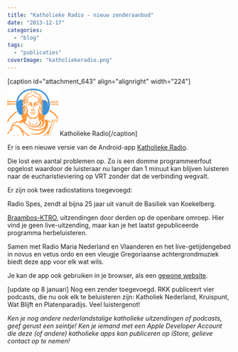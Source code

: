 ```yaml
---
title: "Katholieke Radio - nieuw zenderaanbod"
date: "2013-12-17"
categories: 
  - "blog"
tags: 
  - "publicaties"
coverImage: "katholiekeradio.png"
---
```


\[caption id="attachment\_643" align="alignright" width="224"\][![Katholieke Radio](images/katholiekeradio.png)](https://play.google.com/store/apps/details?id=net.credomobiel.katholiekeradio) Katholieke Radio\[/caption\]

Er is een nieuwe versie van de Android-app [Katholieke Radio](https://play.google.com/store/apps/details?id=net.credomobiel.katholiekeradio "Katholieke Radio"). 

Die lost een aantal problemen op. Zo is een domme programmeerfout opgelost waardoor de luisteraar nu langer dan 1 minuut kan blijven luisteren naar de eucharistieviering op VRT zonder dat de verbinding wegvalt.

Er zijn ook twee radiostations toegevoegd:

Radio Spes, zendt al bijna 25 jaar uit vanuit de Basiliek van Koekelberg.

[Braambos-KTRO](https://nl-nl.facebook.com/KTROBraambos), uitzendingen door derden op de openbare omroep. Hier vind je geen live-uitzending, maar kan je het laatst gepubliceerde programma herbeluisteren.

Samen met Radio Maria Nederland en Vlaanderen en het live-getijdengebed in novus en vetus ordo en een vleugje Gregoriaanse achtergrondmuziek biedt deze app voor elk wat wils.

Je kan de app ook gebruiken in je browser, als een [gewone website](http://radio.gelovenleren.net/ "Katholieke Radio").

\[update op 8 januari\] Nog een zender toegevoegd. RKK publiceert vier podcasts, die nu ook elk te beluisteren zijn: Katholiek Nederland, Kruispunt, Wat Blijft en Platenparadijs. Veel luistergenot!

_Ken je nog andere nederlandstalige katholieke uitzendingen of podcasts, geef gerust een seintje! Ken je iemand met een Apple Developer Account die deze (of andere) katholieke apps kan publiceren op iStore, gelieve contact op te nemen!_
